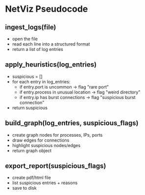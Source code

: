 # NetViz Pseudocode

## ingest_logs(file)
- open the file
- read each line into a structured format  
- return a list of log entries  

## apply_heuristics(log_entries)
- suspicious = []  
- for each entry in log_entries:  
  - if entry.port is uncommon → flag "rare port"  
  - if entry.process in unusual location → flag "weird directory"  
  - if entry.ip has burst connections → flag "suspicious burst connection"  
- return suspicious  

## build_graph(log_entries, suspicious_flags)
- create graph nodes for processes, IPs, ports  
- draw edges for connections  
- highlight suspicious nodes/edges  
- return graph object  

## export_report(suspicious_flags)
- create pdf/html file  
- list suspicious entries + reasons  
- save to disk  
